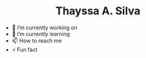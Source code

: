 <h1 align="center">Thayssa A. Silva</h1>

- 🔭 I’m currently working on
- 🌱 I’m currently learning
- 📫 How to reach me
- ⚡ Fun fact

